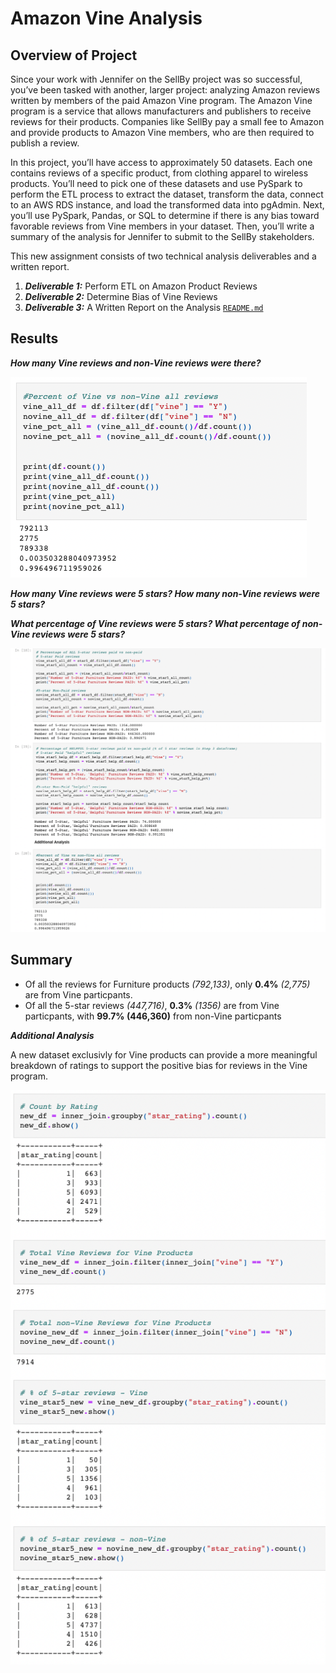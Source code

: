 # Amazon Vine Analysis

## Overview of Project
Since your work with Jennifer on the SellBy project was so successful, you’ve been tasked with another, larger project: analyzing Amazon reviews written by members of the paid Amazon Vine program. The Amazon Vine program is a service that allows manufacturers and publishers to receive reviews for their products. Companies like SellBy pay a small fee to Amazon and provide products to Amazon Vine members, who are then required to publish a review.

In this project, you’ll have access to approximately 50 datasets. Each one contains reviews of a specific product, from clothing apparel to wireless products. You’ll need to pick one of these datasets and use PySpark to perform the ETL process to extract the dataset, transform the data, connect to an AWS RDS instance, and load the transformed data into pgAdmin. Next, you’ll use PySpark, Pandas, or SQL to determine if there is any bias toward favorable reviews from Vine members in your dataset. Then, you’ll write a summary of the analysis for Jennifer to submit to the SellBy stakeholders.

This new assignment consists of two technical analysis deliverables and a written report.

1. ***Deliverable 1:*** Perform ETL on Amazon Product Reviews
2. ***Deliverable 2:*** Determine Bias of Vine Reviews
3. ***Deliverable 3:*** A Written Report on the Analysis [`README.md`](https://github.com/DataJew/Amazon_Vine_Analysis)

## Results

***How many Vine reviews and non-Vine reviews were there?***


![R1](https://github.com/DataJew/Amazon_Vine_Analysis/blob/main/Resources/images/R1.png)


***How many Vine reviews were 5 stars? How many non-Vine reviews were 5 stars?***

***What percentage of Vine reviews were 5 stars? What percentage of non-Vine reviews were 5 stars?***


![R2.3](https://github.com/DataJew/Amazon_Vine_Analysis/blob/main/Resources/images/R2.3.png)



## Summary

* Of all the reviews for Furniture products *(792,133)*, only **0.4%** *(2,775)* are from Vine particpants.
* Of all the 5-star reviews *(447,716)*, **0.3%** *(1356)* are from Vine particpants, with **99.7% (446,360)** from non-Vine particpants



***Additional Analysis***

A new dataset exclusivly for Vine products can provide a more meaningful breakdown of ratings to support the positive bias for reviews in the Vine program.


![R4](https://github.com/DataJew/Amazon_Vine_Analysis/blob/main/Resources/images/R4.png)
